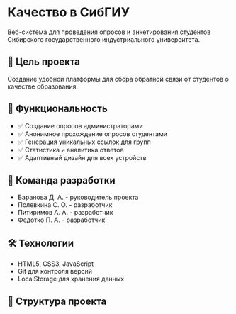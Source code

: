 # Качество в СибГИУ

Веб-система для проведения опросов и анкетирования студентов Сибирского государственного индустриального университета.

## 🎯 Цель проекта
Создание удобной платформы для сбора обратной связи от студентов о качестве образования.

## 🚀 Функциональность
- ✅ Создание опросов администраторами
- ✅ Анонимное прохождение опросов студентами
- ✅ Генерация уникальных ссылок для групп
- ✅ Статистика и аналитика ответов
- ✅ Адаптивный дизайн для всех устройств

## 👥 Команда разработки
- Баранова Д. А. - руководитель проекта
- Полевкина С. О. - разработчик
- Питиримов А. А. - разработчик  
- Федотко П. А. - разработчик

## 🛠 Технологии
- HTML5, CSS3, JavaScript
- Git для контроля версий
- LocalStorage для хранения данных

## 📁 Структура проекта